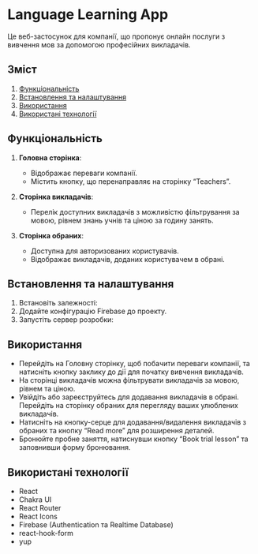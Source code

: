 # Language Learning App

Це веб-застосунок для компанії, що пропонує онлайн послуги з вивчення мов за допомогою професійних викладачів.

## Зміст

1. [Функціональність](#функціональність)
2. [Встановлення та налаштування](#встановлення-та-налаштування)
3. [Використання](#використання)
4. [Використані технології](#використані-технології)

## Функціональність

1. **Головна сторінка**:

   - Відображає переваги компанії.
   - Містить кнопку, що перенаправляє на сторінку “Teachers”.

2. **Сторінка викладачів**:

   - Перелік доступних викладачів з можливістю фільтрування за мовою, рівнем знань учнів та ціною за годину занять.

3. **Сторінка обраних**:
   - Доступна для авторизованих користувачів.
   - Відображає викладачів, доданих користувачем в обрані.

## Встановлення та налаштування

1. Встановіть залежності:
2. Додайте конфігурацію Firebase до проекту.
3. Запустіть сервер розробки:

## Використання

- Перейдіть на Головну сторінку, щоб побачити переваги компанії, та натисніть кнопку заклику до дії для початку вивчення викладачів.
- На сторінці викладачів можна фільтрувати викладачів за мовою, рівнем та ціною.
- Увійдіть або зареєструйтесь для додавання викладачів в обрані. Перейдіть на сторінку обраних для перегляду ваших улюблених викладачів.
- Натисніть на кнопку-серце для додавання/видалення викладачів з обраних та кнопку “Read more” для розширення деталей.
- Бронюйте пробне заняття, натиснувши кнопку “Book trial lesson” та заповнивши форму бронювання.

## Використані технології

- React
- Chakra UI
- React Router
- React Icons
- Firebase (Authentication та Realtime Database)
- react-hook-form
- yup
